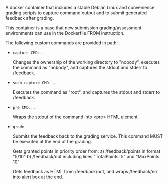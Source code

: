 A docker container that includes a stable Debian Linux and convenience
grading scripts to capture command output and to submit generated
feedback after grading.

This container is a base that new submission grading/assessment
environments can use in the Dockerfile FROM instruction.

The following custom commands are provided in path:

* `capture CMD...`

    Changes the ownership of the working directory to "nobody",
    executes the command as "nobody",
    and captures the stdout and stderr to /feedback.

* `sudo-capture CMD...`

    Executes the command as "root",
    and captures the stdout and stderr to /feedback.

* `pre CMD...`

    Wraps the stdout of the command into &lt;pre&gt; HTML element.

* `grade`

    Submits the feedback back to the grading service.
    This command MUST be executed at the end of the grading.

    Gets granted points in priority order from:
    a) /feedback/points in format "5/10"
    b) /feedback/out including lines "TotalPoints: 5" and "MaxPoints: 10"

    Gets feedback as HTML from /feedback/out,
    and wraps /feedback/err into alert box at the end.
